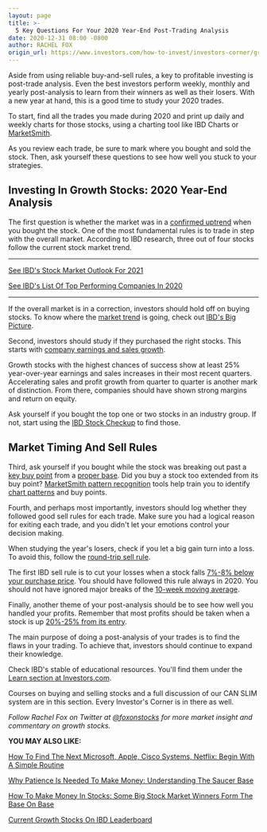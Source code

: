 ```yaml
---
layout: page
title: >-
  5 Key Questions For Your 2020 Year-End Post-Trading Analysis
date: 2020-12-31 08:00 -0800
author: RACHEL FOX
origin_url: https://www.investors.com/how-to-invest/investors-corner/growth-stocks-5-key-questions-for-your-2020-year-end-post-trading-analysis/
---
```


Aside from using reliable buy-and-sell rules, a key to profitable investing is post-trade analysis. Even the best investors perform weekly, monthly and yearly post-analysis to learn from their winners as well as their losers. With a new year at hand, this is a good time to study your 2020 trades.

To start, find all the trades you made during 2020 and print up daily and weekly charts for those stocks, using a charting tool like IBD Charts or [MarketSmith](https://www.investors.com/product/marketsmith/?artProdLink=MarketSmith).

As you review each trade, be sure to mark where you bought and sold the stock. Then, ask yourself these questions to see how well you stuck to your strategies.

## Investing In Growth Stocks: 2020 Year-End Analysis

The first question is whether the market was in a [confirmed uptrend](https://www.investors.com/how-to-invest/investors-corner/market-timing-when-to-buy-stocks/) when you bought the stock. One of the most fundamental rules is to trade in step with the overall market. According to IBD research, three out of four stocks follow the current stock market trend.

---

[See IBD's Stock Market Outlook For 2021](https://www.investors.com/market-trend/stock-market-today/stocks-end-wild-2020-moderate-gains-nasdaq-big-year)

[See IBD's List Of Top Performing Companies In 2020](https://www.investors.com/research/100-best-companies-of-2020-agility-coronavirus-crisis-at-home-plays-biotechs-excel/)

---

If the overall market is in a correction, investors should hold off on buying stocks. To know where the [market trend](https://www.investors.com/ibd-university/market-timing/) is going, check out [IBD's Big Picture](https://www.investors.com/category/market-trend/the-big-picture/).

Second, investors should study if they purchased the right stocks. This starts with [company earnings and sales growth](https://www.investors.com/how-to-invest/investors-corner/c-in-can-slim-and-growth-stocks/).

Growth stocks with the highest chances of success show at least 25% year-over-year earnings and sales increases in their most recent quarters. Accelerating sales and profit growth from quarter to quarter is another mark of distinction. From there, companies should have shown strong margins and return on equity.

Ask yourself if you bought the top one or two stocks in an industry group. If not, start using the [IBD Stock Checkup](https://research.investors.com/stock-checkup/) to find those.

## Market Timing And Sell Rules

Third, ask yourself if you bought while the stock was breaking out past a [key buy point](https://www.investors.com/how-to-invest/investors-corner/chart-reading-basics-how-a-buy-point-marks-a-time-of-opportunity/) from a [proper base](https://www.investors.com/how-to-invest/investors-corner/how-to-trade-stocks-base-stock-charts/). Did you buy a stock too extended from its buy point? [MarketSmith pattern recognition](https://www.investors.com/product/marketsmith/?artProdLink=MarketSmith) tools help train you to identify [chart patterns](https://www.investors.com/how-to-invest/investors-corner/investor-basics-why-learning-base-patterns-gets-the-ball-rolling/) and buy points.

Fourth, and perhaps most importantly, investors should log whether they followed good sell rules for each trade. Make sure you had a logical reason for exiting each trade, and you didn't let your emotions control your decision making.

When studying the year's losers, check if you let a big gain turn into a loss. To avoid this, follow the [round-trip sell rule](https://www.investors.com/how-to-invest/investors-corner/how-to-sell-dont-freeze-if-double-digit-gain-in-a-stock-shrinks-fast/).

The first IBD sell rule is to cut your losses when a stock falls [7%-8% below your purchase price](https://www.investors.com/how-to-invest/investors-corner/still-the-no-1-rule-for-stock-investors-always-cut-your-losses-short/). You should have followed this rule always in 2020. You should not have ignored major breaks of the [10-week moving average](https://www.investors.com/how-to-invest/investors-corner/when-to-sell-growth-stocks-number-1-rule/).

Finally, another theme of your post-analysis should be to see how well you handled your profits. Remember that most profits should be taken when a stock is up [20%-25% from its entry](https://www.investors.com/how-to-invest/investors-corner/how-to-build-long-term-profits-in-stocks-take-many-gains-at-20-25/).

The main purpose of doing a post-analysis of your trades is to find the flaws in your trading. To achieve that, investors should continue to expand their knowledge.

Check IBD's stable of educational resources. You'll find them under the [Learn section at Investors.com](https://www.investors.com/ibd-university/).

Courses on buying and selling stocks and a full discussion of our CAN SLIM system are in this section. Every Investor's Corner is in there as well.

_Follow Rachel Fox on Twitter at [@foxonstocks](https://twitter.com/FoxonStocks) for more market insight and commentary on growth stocks._

**YOU MAY ALSO LIKE:**

[How To Find The Next Microsoft, Apple, Cisco Systems, Netflix: Begin With A Simple Routine](https://www.investors.com/research/ibd-stock-analysis/how-to-invest-in-the-stock-market-start-with-a-simple-routine/)

[Why Patience Is Needed To Make Money: Understanding The Saucer Base](https://www.investors.com/how-to-invest/investors-corner/chart-reading-basics-patience-is-required-to-play-the-saucer/)

[How To Make Money In Stocks: Some Big Stock Market Winners Form The Base On Base](https://www.investors.com/how-to-invest/investors-corner/charts-101-how-the-base-on-base-etches-superb-stock-gains/)

[Current Growth Stocks On IBD Leaderboard](https://www.investors.com/product/leaderboard/?artProdLink=Leaderboard)
